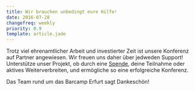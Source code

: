 ```yaml
---
title: Wir brauchen unbedingt eure Hilfe!
date: 2016-07-28
changefreq: weekly
priority: 0.9
template: article.jade
---
```


Trotz viel ehrenamtlicher Arbeit und investierter Zeit ist unsere Konferenz auf Partner angewiesen. Wir freuen uns daher über jedweden Support!
Unterstütze unser Projekt, ob durch eine <a href="https://www.betterplace.org/de/projects/45050-5-barcamp-kinder-jugend-medien-fachkonferenz-05-06-11-2016">Spende</a>, deine Teilnahme oder aktives Weiterverbreiten, und ermögliche so eine erfolgreiche Konferenz.

Das Team rund um das Barcamp Erfurt sagt Dankeschön!